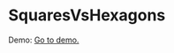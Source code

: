 # SquaresVsHexagons

Demo: [Go to demo.](http://uros.nikolic.95.s3-website.us-east-2.amazonaws.com/)
